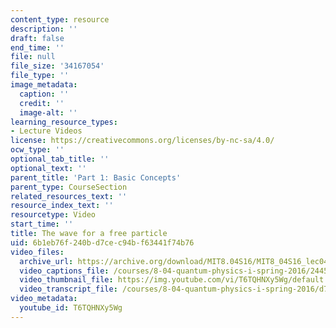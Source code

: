 ```yaml
---
content_type: resource
description: ''
draft: false
end_time: ''
file: null
file_size: '34167054'
file_type: ''
image_metadata:
  caption: ''
  credit: ''
  image-alt: ''
learning_resource_types:
- Lecture Videos
license: https://creativecommons.org/licenses/by-nc-sa/4.0/
ocw_type: ''
optional_tab_title: ''
optional_text: ''
parent_title: 'Part 1: Basic Concepts'
parent_type: CourseSection
related_resources_text: ''
resource_index_text: ''
resourcetype: Video
start_time: ''
title: The wave for a free particle
uid: 6b1eb76f-240b-d7ce-c94b-f63441f74b76
video_files:
  archive_url: https://archive.org/download/MIT8.04S16/MIT8_04S16_lec04_s6_300k.mp4
  video_captions_file: /courses/8-04-quantum-physics-i-spring-2016/2445ed210972584fa131f965834ec4eb_T6TQHNXy5Wg.vtt
  video_thumbnail_file: https://img.youtube.com/vi/T6TQHNXy5Wg/default.jpg
  video_transcript_file: /courses/8-04-quantum-physics-i-spring-2016/d70c9766ea9a6fec19b0e68a6738b744_T6TQHNXy5Wg.pdf
video_metadata:
  youtube_id: T6TQHNXy5Wg
---
```

